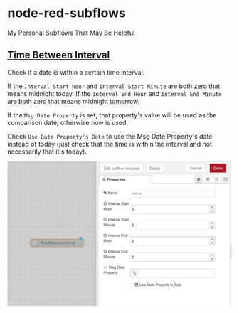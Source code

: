 # node-red-subflows
My Personal Subflows That May Be Helpful

## [Time Between Interval](subflows/TimeBetweenInterval.json)
Check if a date is within a certain time interval.

If the `Interval Start Hour` and `Interval Start Minute` are both zero that means midnight today. If the `Interval End Hour` and `Interval End Minute` are both zero that means midnight tomorrow.

If the `Msg Date Property` is set, that property's value will be used as the comparison date, otherwise now is used.

Check `Use Date Property's Date` to use the Msg Date Property's date instead of today (just check that the time is within the interval and not necessarily that it's today).

![](img/time-between-interval.png)